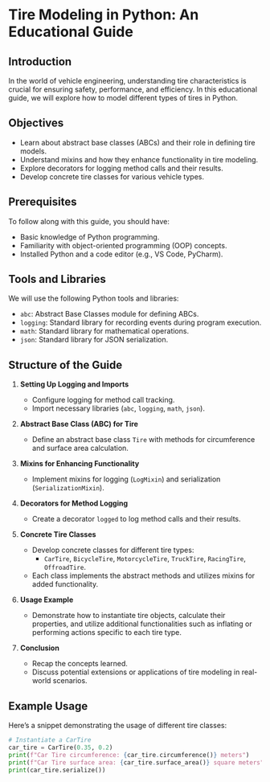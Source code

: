 # Tire Modeling in Python: An Educational Guide

## Introduction

In the world of vehicle engineering, understanding tire characteristics is crucial for ensuring safety, performance, and efficiency. In this educational guide, we will explore how to model different types of tires in Python.

## Objectives

- Learn about abstract base classes (ABCs) and their role in defining tire models.
- Understand mixins and how they enhance functionality in tire modeling.
- Explore decorators for logging method calls and their results.
- Develop concrete tire classes for various vehicle types.

## Prerequisites

To follow along with this guide, you should have:
- Basic knowledge of Python programming.
- Familiarity with object-oriented programming (OOP) concepts.
- Installed Python and a code editor (e.g., VS Code, PyCharm).

## Tools and Libraries

We will use the following Python tools and libraries:
- `abc`: Abstract Base Classes module for defining ABCs.
- `logging`: Standard library for recording events during program execution.
- `math`: Standard library for mathematical operations.
- `json`: Standard library for JSON serialization.

## Structure of the Guide

1. **Setting Up Logging and Imports**
    - Configure logging for method call tracking.
    - Import necessary libraries (`abc`, `logging`, `math`, `json`).

2. **Abstract Base Class (ABC) for Tire**
    - Define an abstract base class `Tire` with methods for circumference and surface area calculation.

3. **Mixins for Enhancing Functionality**
    - Implement mixins for logging (`LogMixin`) and serialization (`SerializationMixin`).

4. **Decorators for Method Logging**
    - Create a decorator `logged` to log method calls and their results.

5. **Concrete Tire Classes**
    - Develop concrete classes for different tire types:
        - `CarTire`, `BicycleTire`, `MotorcycleTire`, `TruckTire`, `RacingTire`, `OffroadTire`.
    - Each class implements the abstract methods and utilizes mixins for added functionality.

6. **Usage Example**
    - Demonstrate how to instantiate tire objects, calculate their properties, and utilize additional functionalities such as inflating or performing actions specific to each tire type.

7. **Conclusion**
    - Recap the concepts learned.
    - Discuss potential extensions or applications of tire modeling in real-world scenarios.

## Example Usage

Here’s a snippet demonstrating the usage of different tire classes:

```python
# Instantiate a CarTire
car_tire = CarTire(0.35, 0.2)
print(f"Car Tire circumference: {car_tire.circumference()} meters")
print(f"Car Tire surface area: {car_tire.surface_area()} square meters")
print(car_tire.serialize())
